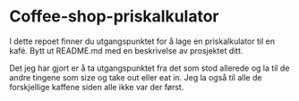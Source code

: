 # Coffee-shop-priskalkulator
I dette repoet finner du utgangspunktet for å lage en priskalkulator til en kafé. Bytt ut README.md med en beskrivelse av prosjektet ditt.

Det jeg har gjort er å ta utgangspunktet fra det som stod allerede og la til de andre tingene som size og take out eller eat in. Jeg la også til alle de forskjellige kaffene siden alle ikke var der først. 